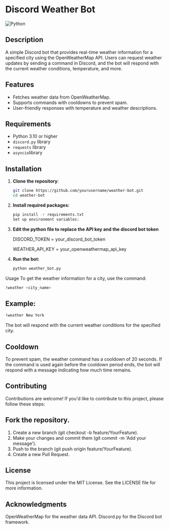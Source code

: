 # Discord Weather Bot

![Python](https://img.shields.io/badge/Python-3.10-blue)

## Description

A simple Discord bot that provides real-time weather information for a specified city using the OpenWeatherMap API. Users can request weather updates by sending a command in Discord, and the bot will respond with the current weather conditions, temperature, and more.

## Features

- Fetches weather data from OpenWeatherMap.
- Supports commands with cooldowns to prevent spam.
- User-friendly responses with temperature and weather descriptions.

## Requirements

- Python 3.10 or higher
- `discord.py` library
- `requests` library
- `asyncio`library

## Installation

1. **Clone the repository**:
   ```bash
   git clone https://github.com/yourusername/weather-bot.git
   cd weather-bot
   
2. **Install required packages:**
   ```bash
   pip install -r requirements.txt
   Set up environment variables:
   ```
3. **Edit the python file to replace the API key and the discord bot token**

   DISCORD_TOKEN = your_discord_bot_token
   
   WEATHER_API_KEY = your_openweathermap_api_key

5. **Run the bot:**
   ```bash
   python weather_bot.py
   ```


Usage
To get the weather information for a city, use the command:
   ```bash
   !weather <city_name>
   ```

## Example:
   ```bash
   !weather New York
   ```
The bot will respond with the current weather conditions for the specified city.

## Cooldown
To prevent spam, the weather command has a cooldown of 20 seconds. If the command is used again before the cooldown period ends, the bot will respond with a message indicating how much time remains.

## Contributing
Contributions are welcome! If you'd like to contribute to this project, please follow these steps:

## Fork the repository.
1. Create a new branch (git checkout -b feature/YourFeature).
2. Make your changes and commit them (git commit -m 'Add your message').
3. Push to the branch (git push origin feature/YourFeature).
4. Create a new Pull Request.

## License
This project is licensed under the MIT License. See the LICENSE file for more information.

## Acknowledgments
OpenWeatherMap for the weather data API.
Discord.py for the Discord bot framework.
